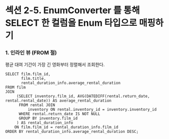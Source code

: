 # 섹션 2-5. EnumConverter 를 통해 SELECT 한 컬럼을 Enum 타입으로 매핑하기

### 1. 인라인 뷰 (FROM 절)
평균 대여 기간이 가장 긴 영화부터 정렬해서 조회한다.

```mysql
SELECT film.film_id,
       film.title,
       rental_duration_info.average_rental_duration
FROM film
JOIN
     (SELECT inventory.film_id, AVG(DATEDIFF(rental.return_date, rental.rental_date)) AS average_rental_duration
      FROM rental JOIN
          inventory ON rental.inventory_id = inventory.inventory_id
      WHERE rental.return_date IS NOT NULL
      GROUP BY inventory.film_id
     ) AS rental_duration_info
    ON film.film_id = rental_duration_info.film_id
ORDER BY rental_duration_info.average_rental_duration DESC;
```
